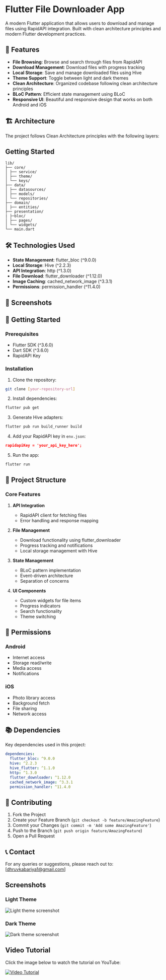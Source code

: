 # Flutter File Downloader App

A modern Flutter application that allows users to download and manage files using RapidAPI integration. Built with clean architecture principles and modern Flutter development practices.

## 🌟 Features

- **File Browsing**: Browse and search through files from RapidAPI
- **Download Management**: Download files with progress tracking
- **Local Storage**: Save and manage downloaded files using Hive
- **Theme Support**: Toggle between light and dark themes
- **Clean Architecture**: Organized codebase following clean architecture principles
- **BLoC Pattern**: Efficient state management using BLoC
- **Responsive UI**: Beautiful and responsive design that works on both Android and iOS

## 🏗️ Architecture

The project follows Clean Architecture principles with the following layers:

## Getting Started
```
lib/
├── core/
│ ├── service/
│ ├── theme/
│ └── keys/
├── data/
│ ├── datasources/
│ ├── models/
│ └── repositories/
├── domain/
│ ├── entities/
├── presentation/
| ├─bloc/
│ ├── pages/
│ └── widgets/
└── main.dart
```

## 🛠️ Technologies Used

- **State Management**: flutter_bloc (^9.0.0)
- **Local Storage**: Hive (^2.2.3)
- **API Integration**: http (^1.3.0)
- **File Download**: flutter_downloader (^1.12.0)
- **Image Caching**: cached_network_image (^3.3.1)
- **Permissions**: permission_handler (^11.4.0)

## 📱 Screenshots



## 🚀 Getting Started

### Prerequisites

- Flutter SDK (^3.6.0)
- Dart SDK (^3.6.0)
- RapidAPI Key

### Installation

1. Clone the repository:
```bash
git clone [your-repository-url]
```

2. Install dependencies:
```bash
flutter pub get
```

3. Generate Hive adapters:
```bash
flutter pub run build_runner build
```

4. Add your RapidAPI key in `env.json`:
```json
rapidapiKey = 'your_api_key_here';
```

5. Run the app:
```bash
flutter run
```


## 📝 Project Structure

### Core Features

1. **API Integration**
   - RapidAPI client for fetching files
   - Error handling and response mapping

2. **File Management**
   - Download functionality using flutter_downloader
   - Progress tracking and notifications
   - Local storage management with Hive

3. **State Management**
   - BLoC pattern implementation
   - Event-driven architecture
   - Separation of concerns

4. **UI Components**
   - Custom widgets for file items
   - Progress indicators
   - Search functionality
   - Theme switching

## 🔐 Permissions

### Android
- Internet access
- Storage read/write
- Media access
- Notifications

### iOS
- Photo library access
- Background fetch
- File sharing
- Network access

## 📚 Dependencies

Key dependencies used in this project:

```yaml
dependencies:
  flutter_bloc: ^9.0.0
  hive: ^2.2.3
  hive_flutter: ^1.1.0
  http: ^1.3.0
  flutter_downloader: ^1.12.0
  cached_network_image: ^3.3.1
  permission_handler: ^11.4.0
```

## 🤝 Contributing

1. Fork the Project
2. Create your Feature Branch (`git checkout -b feature/AmazingFeature`)
3. Commit your Changes (`git commit -m 'Add some AmazingFeature'`)
4. Push to the Branch (`git push origin feature/AmazingFeature`)
5. Open a Pull Request


## 📞 Contact

For any queries or suggestions, please reach out to:
[dhruvkabariya1@gmail.com]

## Screenshots

### Light Theme
![Light theme screenshot](./assets/light.jpg)

### Dark Theme
![Dark theme screenshot](./assets/dark.jpeg)

## Video Tutorial

Click the image below to watch the tutorial on YouTube:

[![Video Tutorial](https://img.youtube.com/vi/0rP--2nr-ic/0.jpg)](https://www.youtube.com/shorts/0rP--2nr-ic)
